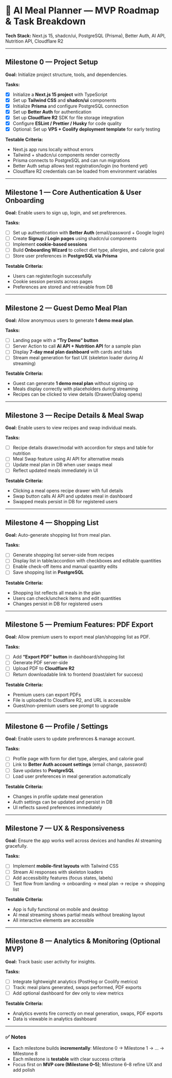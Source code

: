 # 🚀 AI Meal Planner — MVP Roadmap & Task Breakdown

**Tech Stack:** Next.js 15, shadcn/ui, PostgreSQL (Prisma), Better Auth, AI API, Nutrition API, Cloudflare R2

---

## Milestone 0 — Project Setup

**Goal:** Initialize project structure, tools, and dependencies.

**Tasks:**

- [x] Initialize a **Next.js 15 project** with TypeScript
- [x] Set up **Tailwind CSS** and **shadcn/ui** components
- [x] Initialize **Prisma** and configure PostgreSQL connection
- [x] Set up **Better Auth** for authentication
- [x] Set up **Cloudflare R2** SDK for file storage integration
- [x] Configure **ESLint / Prettier / Husky** for code quality
- [x] Optional: Set up **VPS + Coolify deployment template** for early testing

**Testable Criteria:**

- Next.js app runs locally without errors
- Tailwind + shadcn/ui components render correctly
- Prisma connects to PostgreSQL and can run migrations
- Better Auth setup allows test registration/login (no frontend yet)
- Cloudflare R2 credentials can be loaded from environment variables

---

## Milestone 1 — Core Authentication & User Onboarding

**Goal:** Enable users to sign up, login, and set preferences.

**Tasks:**

- [ ] Set up authentication with **Better Auth** (email/password + Google login)
- [ ] Create **Signup / Login pages** using shadcn/ui components
- [ ] Implement **cookie-based sessions**
- [ ] Build **Onboarding Wizard** to collect diet type, allergies, and calorie goal
- [ ] Store user preferences in **PostgreSQL via Prisma**

**Testable Criteria:**

- Users can register/login successfully
- Cookie session persists across pages
- Preferences are stored and retrievable from DB

---

## Milestone 2 — Guest Demo Meal Plan

**Goal:** Allow anonymous users to generate **1 demo meal plan**.

**Tasks:**

- [ ] Landing page with a **“Try Demo” button**
- [ ] Server Action to call **AI API + Nutrition API** for a sample plan
- [ ] Display **7-day meal plan dashboard** with cards and tabs
- [ ] Stream meal generation for fast UX (skeleton loader during AI streaming)

**Testable Criteria:**

- Guest can generate **1 demo meal plan** without signing up
- Meals display correctly with placeholders during streaming
- Recipes can be clicked to view details (Drawer/Dialog opens)

---

## Milestone 3 — Recipe Details & Meal Swap

**Goal:** Enable users to view recipes and swap individual meals.

**Tasks:**

- [ ] Recipe details drawer/modal with accordion for steps and table for nutrition
- [ ] Meal Swap feature using AI API for alternative meals
- [ ] Update meal plan in DB when user swaps meal
- [ ] Reflect updated meals immediately in UI

**Testable Criteria:**

- Clicking a meal opens recipe drawer with full details
- Swap button calls AI API and updates meal in dashboard
- Swapped meals persist in DB for registered users

---

## Milestone 4 — Shopping List

**Goal:** Auto-generate shopping list from meal plan.

**Tasks:**

- [ ] Generate shopping list server-side from recipes
- [ ] Display list in table/accordion with checkboxes and editable quantities
- [ ] Enable check-off items and manual quantity edits
- [ ] Save shopping list in **PostgreSQL**

**Testable Criteria:**

- Shopping list reflects all meals in the plan
- Users can check/uncheck items and edit quantities
- Changes persist in DB for registered users

---

## Milestone 5 — Premium Features: PDF Export

**Goal:** Allow premium users to export meal plan/shopping list as PDF.

**Tasks:**

- [ ] Add **“Export PDF” button** in dashboard/shopping list
- [ ] Generate PDF server-side
- [ ] Upload PDF to **Cloudflare R2**
- [ ] Return downloadable link to frontend (toast/alert for success)

**Testable Criteria:**

- Premium users can export PDFs
- File is uploaded to Cloudflare R2, and URL is accessible
- Guest/non-premium users see prompt to upgrade

---

## Milestone 6 — Profile / Settings

**Goal:** Enable users to update preferences & manage account.

**Tasks:**

- [ ] Profile page with form for diet type, allergies, and calorie goal
- [ ] Link to **Better Auth account settings** (email change, password)
- [ ] Save updates to **PostgreSQL**
- [ ] Load user preferences in meal generation automatically

**Testable Criteria:**

- Changes in profile update meal generation
- Auth settings can be updated and persist in DB
- UI reflects saved preferences immediately

---

## Milestone 7 — UX & Responsiveness

**Goal:** Ensure the app works well across devices and handles AI streaming gracefully.

**Tasks:**

- [ ] Implement **mobile-first layouts** with Tailwind CSS
- [ ] Stream AI responses with skeleton loaders
- [ ] Add accessibility features (focus states, labels)
- [ ] Test flow from landing → onboarding → meal plan → recipe → shopping list

**Testable Criteria:**

- App is fully functional on mobile and desktop
- AI meal streaming shows partial meals without breaking layout
- All interactive elements are accessible

---

## Milestone 8 — Analytics & Monitoring (Optional MVP)

**Goal:** Track basic user activity for insights.

**Tasks:**

- [ ] Integrate lightweight analytics (PostHog or Coolify metrics)
- [ ] Track: meal plans generated, swaps performed, PDF exports
- [ ] Add optional dashboard for dev only to view metrics

**Testable Criteria:**

- Analytics events fire correctly on meal generation, swaps, PDF exports
- Data is viewable in analytics dashboard

---

### ✅ Notes

- Each milestone builds **incrementally**: Milestone 0 → Milestone 1 → … → Milestone 8
- Each milestone is **testable** with clear success criteria
- Focus first on **MVP core (Milestone 0–5)**; Milestone 6–8 refine UX and add polish
